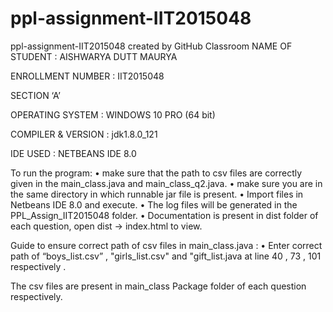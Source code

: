 # ppl-assignment-IIT2015048
ppl-assignment-IIT2015048 created by GitHub Classroom
NAME OF STUDENT : AISHWARYA DUTT MAURYA

ENROLLMENT NUMBER : IIT2015048

SECTION ‘A’

OPERATING SYSTEM : WINDOWS 10 PRO (64 bit)

COMPILER & VERSION : jdk1.8.0_121

IDE USED : NETBEANS IDE 8.0

To run the program:
• make sure that the path to csv files are correctly given in the main_class.java and main_class_q2.java.
• make sure you are in the same directory in which runnable jar file is present.
• Import files in Netbeans IDE 8.0 and execute.
• The log files will be generated in the PPL_Assign_IIT2015048 folder.
• Documentation is present in dist folder of each question, open dist -> index.html to view.


Guide to ensure correct path of csv files in main_class.java :
• Enter correct path of “boys_list.csv” , "girls_list.csv" and "gift_list.java at line 40 , 73 , 101 respectively .

The csv files are present in main_class Package folder of each question respectively.
